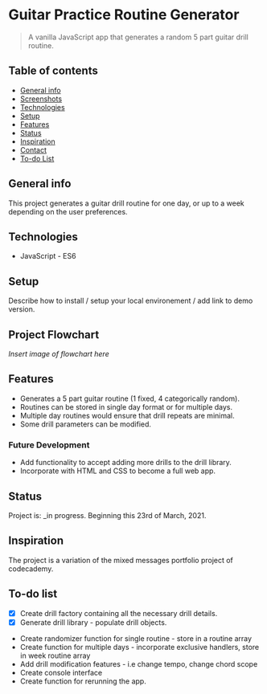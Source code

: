 # Guitar Practice Routine Generator
> A vanilla JavaScript app that generates a random 5 part guitar drill routine. 

## Table of contents
* [General info](#general-info)
* [Screenshots](#screenshots)
* [Technologies](#technologies)
* [Setup](#setup)
* [Features](#features)
* [Status](#status)
* [Inspiration](#inspiration)
* [Contact](#contact)
* [To-do List](#to-do-list)

## General info
This project generates a guitar drill routine for one day, or up to a week depending on the user preferences. 

## Technologies
* JavaScript - ES6

## Setup
Describe how to install / setup your local environement / add link to demo version.

## Project Flowchart
*Insert image of flowchart here*

## Features
* Generates a 5 part guitar routine (1 fixed, 4 categorically random). 
* Routines can be stored in single day format or for multiple days. 
* Multiple day routines would ensure that drill repeats are minimal.
* Some drill parameters can be modified. 

### Future Development
* Add functionality to accept adding more drills to the drill library.
* Incorporate with HTML and CSS to become a full web app.

## Status
Project is: _in progress. Beginning this 23rd of March, 2021. 

## Inspiration
The project is a variation of the mixed messages portfolio project of codecademy. 

## To-do list
* [x] Create drill factory containing all the necessary drill details. 
* [x] Generate drill library - populate drill objects.
* Create randomizer function for single routine -  store in a routine array
* Create function for multiple days - incorporate exclusive handlers, store in week routine array
* Add drill modification features - i.e change tempo, change chord scope
* Create console interface
* Create function for rerunning the app. 


